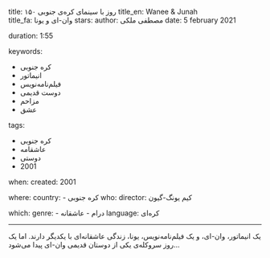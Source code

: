 
title: ۱۵۰ روز با سینمای کره‌ی جنوبی 
title_en: Wanee & Junah  
title_fa: وان-ای و یونا 
stars: 
author: مصطفی ملکی
date: 5 february 2021 

duration: 1:55

keywords:
  - کره جنوبی
  - انیماتور
  - فیلم‌نامه‌نویس
  - دوست قدیمی
  - مزاحم
  - عشق
  
tags:
  - کره جنوبی
  - عاشقامه
  - دوستی
  - 2001

when:
  created: 2001

where:
  country: 
    - کره جنوبی 
who:
  director: کیم یونگ-گیون

which:
  genre:
    - درام
    - عاشقانه
  language: کره‌ای

---

یک انیماتور، وان-ای، و یک فیلم‌نامه‌نویس، یونا،  زندگی عاشقانه‌ای با یکدیگر دارند. اما یک روز سروکله‌ی یکی از دوستان قدیمی وان-ای پیدا می‌شود...

